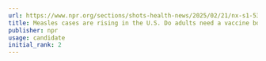 ```yaml
---
url: https://www.npr.org/sections/shots-health-news/2025/02/21/nx-s1-5304458/measles-vaccine-booster-health
title: Measles cases are rising in the U.S. Do adults need a vaccine booster?
publisher: npr
usage: candidate
initial_rank: 2
---
```

